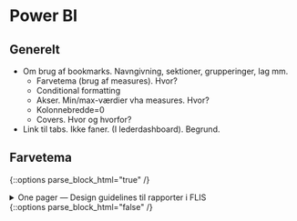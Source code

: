 # Power BI

## Generelt
- Om brug af bookmarks. Navngivning, sektioner, grupperinger, lag mm. 
  - Farvetema (brug af measures). Hvor?
  - Conditional formatting
  - Akser. Min/max-værdier vha measures. Hvor?
  - Kolonnebredde=0
  - Covers. Hvor og hvorfor?
- Link til tabs. Ikke faner. (I lederdashboard). Begrund.


## Farvetema
<!-- Embed iFrame. PowerPoint: "One pager - Design guidelines til rapporter i FLIS" på OneDrive-->
{::options parse_block_html="true" /}
<details><summary markdown="span">One pager — Design guidelines til rapporter i FLIS</summary>
<center>
<iframe src="https://regionh-my.sharepoint.com/personal/stefan_sajin-henningsen_regionh_dk/_layouts/15/Doc.aspx?sourcedoc={89bc13a3-2f00-4dec-a49c-49033d194d1a}&amp;action=embedview&amp;wdAr=1.7777777&showNavigation=FALSE&wdStart=18&wdEnd=21" width="1000" height="588" frameborder="0" seamless="TRUE" start="18" end="21"></iframe>
</center>  
<br>
</details>
{::options parse_block_html="false" /}
